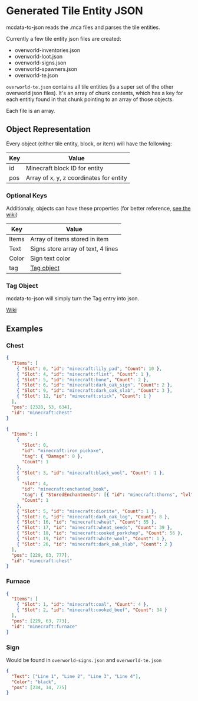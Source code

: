 # Generated Tile Entity JSON

mcdata-to-json reads the .mca files and parses the tile entities.

Currently a few tile entity json files are created:

- overworld-inventories.json
- overworld-loot.json
- overworld-signs.json
- overworld-spawners.json
- overworld-te.json

`overworld-te.json` contains all tile entities (is a super set of the other overworld json files). It's an array of chunk contents, which has a key for each entitiy found in that chunk pointing to an array of those objects.

Each file is an array.

## Object Representation

Every object (either tile entity, block, or item) will have the following:

| Key | Value                                   |
| --- | --------------------------------------- |
| id  | Minecraft block ID for entity           |
| pos | Array of x, y, z coordinates for entity |

### Optional Keys

Additionaly, objects can have these properties (for better reference, [see the wiki](https://minecraft.gamepedia.com/Chunk_format#Entity_format))

| Key   | Value                              |
| ----- | ---------------------------------- |
| Items | Array of items stored in item      |
| Text  | Signs store array of text, 4 lines |
| Color | Sign text color                    |
| tag   | [Tag object](#tag-object)          |

### Tag Object

mcdata-to-json will simply turn the Tag entry into json.

[Wiki](https://minecraft.gamepedia.com/Player.dat_format#Item_structure)

## Examples

### Chest

```json
{
  "Items": [
    { "Slot": 0, "id": "minecraft:lily_pad", "Count": 10 },
    { "Slot": 4, "id": "minecraft:flint", "Count": 1 },
    { "Slot": 5, "id": "minecraft:bone", "Count": 2 },
    { "Slot": 6, "id": "minecraft:dark_oak_sign", "Count": 2 },
    { "Slot": 9, "id": "minecraft:dark_oak_slab", "Count": 3 },
    { "Slot": 12, "id": "minecraft:stick", "Count": 1 }
  ],
  "pos": [2328, 53, 634],
  "id": "minecraft:chest"
}
```

```json
{
  "Items": [
    {
      "Slot": 0,
      "id": "minecraft:iron_pickaxe",
      "tag": { "Damage": 0 },
      "Count": 1
    },
    { "Slot": 3, "id": "minecraft:black_wool", "Count": 1 },
    {
      "Slot": 4,
      "id": "minecraft:enchanted_book",
      "tag": { "StoredEnchantments": [{ "id": "minecraft:thorns", "lvl": 1 }] },
      "Count": 1
    },
    { "Slot": 5, "id": "minecraft:diorite", "Count": 1 },
    { "Slot": 6, "id": "minecraft:dark_oak_log", "Count": 8 },
    { "Slot": 16, "id": "minecraft:wheat", "Count": 55 },
    { "Slot": 17, "id": "minecraft:wheat_seeds", "Count": 39 },
    { "Slot": 18, "id": "minecraft:cooked_porkchop", "Count": 56 },
    { "Slot": 19, "id": "minecraft:white_wool", "Count": 1 },
    { "Slot": 26, "id": "minecraft:dark_oak_slab", "Count": 2 }
  ],
  "pos": [229, 63, 777],
  "id": "minecraft:chest"
}
```

### Furnace

```json
{
  "Items": [
    { "Slot": 1, "id": "minecraft:coal", "Count": 4 },
    { "Slot": 2, "id": "minecraft:cooked_beef", "Count": 34 }
  ],
  "pos": [229, 63, 773],
  "id": "minecraft:furnace"
}
```

### Sign

Would be found in `overworld-signs.json` and `overworld-te.json`

```json
{
  "Text": ["Line 1", "Line 2", "Line 3", "Line 4"],
  "Color": "black",
  "pos": [234, 14, 775]
}
```
